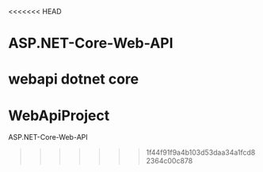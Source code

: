 <<<<<<< HEAD
# ASP.NET-Core-Web-API
webapi dotnet core
=======
# WebApiProject
ASP.NET-Core-Web-API
>>>>>>> 1f44f91f9a4b103d53daa34a1fcd82364c00c878
